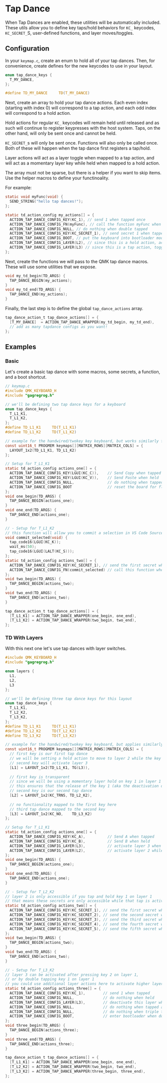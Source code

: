 # Tap Dance

When Tap Dances are enabled, these utilities will be automatically included. These utils allow you to define key taps/hold behaviors for `KC_` keycodes, `KC_SECRET_`S, user-defined functions, and layer moves/toggles.

## Configuration

In your `keymap.c`, create an enum to hold all of your tap dances. Then, for convenience, create defines for the new keycodes to use in your layout.

```c
enum tap_dance_keys {
  T_MY_DANCE,
};

#define TD_MY_DANCE     TD(T_MY_DANCE)
```

Next, create an array to hold your tap dance actions. Each even index (starting with index 0) will correspond to a tap action, and each odd index will correspond to a hold action. 

Hold actions for regular `KC_` keycodes will remain held until released and as such will continue to register keypresses with the host system. Taps, on the other hand, will only be sent once and cannot be held. 

`KC_SECRET_`s will only be sent once. Functions will also only be called once. Both of these will happen when the tap dance first registers a tap/hold.

Layer actions will act as a layer toggle when mapped to a tap action, and will act as a momentary layer key while held when mapped to a hold action.

The array must not be sparse, but there is a helper if you want to skip items. Use the helper macros to define your functinoality.

For example:

```c
static void myFunc(void) {
  SEND_STRING("hello tap dances!");
};

static td_action_config my_actions[] = {
  ACTION_TAP_DANCE_CONFIG_KEY(KC_1), // send 1 when tapped once
  ACTION_TAP_DANCE_CONFIG_FN(myFunc), // call the function myFunc when held
  ACTION_TAP_DANCE_CONFIG_NULL, // do nothing when double tapped
  ACTION_TAP_DANCE_CONFIG_KEY(KC_SECRET_1), // send secret 1 when tapped once and then held
  ACTION_TAP_DANCE_CONFIG_BOOT, // put the keyboard into bootloader mode so you can flash new code to it when tapped 3 times
  ACTION_TAP_DANCE_CONFIG_LAYER(L2), // since this is a hold action, activate layer L2 while key is held after 2 taps
  ACTION_TAP_DANCE_CONFIG_LAYER(L3) // since this is a tap action, toggle layer L3 on or off, depending on its current state
};
```

Next, create the functions we will pass to the QMK tap dance macros. These will use some utilities that we expose.

```c
void my_td_begin(TD_ARGS) {
  TAP_DANCE_BEGIN(my_actions);
}
void my_td_end(TD_ARGS) {
  TAP_DANCE_END(my_actions);
}
```

Finally, the last step is to define the global `tap_dance_actions` array.

```c
tap_dance_action_t tap_dance_actions[] = {
  [T_MY_DANCE]  = ACTION_TAP_DANCE_WRAPPER(my_td_begin, my_td_end),
  // add as many tapdance configs as you want!
};
```

## Examples

### Basic

Let's create a basic tap dance with some macros, some secrets, a function, and a boot shortcut.

```c
// keymap.c
#include QMK_KEYBOARD_H
#include "gagregrog.h"

// we'll be defining two tap dance keys for a keyboard
enum tap_dance_keys {
  T_L1_K1,
  T_L1_K2,
};
#define TD_L1_K1     TD(T_L1_K1)
#define TD_L1_K2     TD(T_L1_K2)

// example for the handwired/twokey key keyboard, but works similarly for other keyboards
const uint16_t PROGMEM keymaps[][MATRIX_ROWS][MATRIX_COLS] = {
  LAYOUT_1x2(TD_L1_K1, TD_L1_K2)
};

// Setup for T_L1_K1
static td_action_config actions_one[] = {
  ACTION_TAP_DANCE_CONFIG_KEY(LGUI(KC_C)),    // Send Copy when tapped
  ACTION_TAP_DANCE_CONFIG_KEY(LGUI(KC_V)),    // Send Paste when held
  ACTION_TAP_DANCE_CONFIG_NULL,               // do nothing when tapped twice
  ACTION_TAP_DANCE_CONFIG_BOOT                // reset the board for flashing when tapped then held
};
void one_begin(TD_ARGS) {
  TAP_DANCE_BEGIN(actions_one);
}
void one_end(TD_ARGS) {
  TAP_DANCE_END(actions_one);
}

// - Setup for T_L1_K2
// this function will allow you to commit a selection in VS Code Source Control
void commit_selected(void) {
  tap_code16(LGUI(KC_K));
  wait_ms(50);
  tap_code16(LGUI(LALT(KC_S)));
};
static td_action_config actions_two[] = {
  ACTION_TAP_DANCE_CONFIG_KEY(KC_SECRET_1), // send the first secret when tapped
  ACTION_TAP_DANCE_CONFIG_FN(commit_selected) // call this function when held
};
void two_begin(TD_ARGS) {
  TAP_DANCE_BEGIN(actions_two);
}
void two_end(TD_ARGS) {
  TAP_DANCE_END(actions_two);
}

tap_dance_action_t tap_dance_actions[] = {
  [T_L1_K1] = ACTION_TAP_DANCE_WRAPPER(one_begin, one_end),
  [T_L1_K2] = ACTION_TAP_DANCE_WRAPPER(two_begin, two_end),
};
```

### TD With Layers

With this next one let's use tap dances with layer switches.

```c
#include QMK_KEYBOARD_H
#include "gagregrog.h"

enum layers {
  L1,
  L2,
  L3
};

// we'll be defining three tap dance keys for this layout
enum tap_dance_keys {
  T_L1_K1,
  T_L2_K2,
  T_L3_K2,
};
#define TD_L1_K1     TD(T_L1_K1)
#define TD_L2_K2     TD(T_L2_K2)
#define TD_L3_K2     TD(T_L3_K2)

// example for the handwired/twokey key keyboard, but applies similarly for other keyboards
const uint16_t PROGMEM keymaps[][MATRIX_ROWS][MATRIX_COLS] = {
  // first key is our first tap dance
  // we will be setting a hold action to move to layer 2 while the key is held
  // second key will activate layer 3
  [L1] = LAYOUT_1x2(TD_L1_K1, TG(L3)),
  
  // first key is transparent
  // since we will be using a momentary layer hold on key 1 in layer 1 to activate layer 2, we must define key 1 as transparent in layer 2
  // this ensures that the release of the key 1 (aka the deactivation of the layer 2) can be properly processed by layer 1
  // second key is our second tap dance
  [L2] = LAYOUT_1x2(KC_TRNS, TD_L2_K2),
  
  // no functionality mapped to the first key here
  // third tap dance mapped to the second key
  [L3] = LAYOUT_1x2(KC_NO,    TD_L3_K2)
};

// Setup for T_L1_K1
static td_action_config actions_one[] = {
  ACTION_TAP_DANCE_CONFIG_KEY(KC_A),          // Send A when tapped
  ACTION_TAP_DANCE_CONFIG_KEY(KC_B),          // Send B when held
  ACTION_TAP_DANCE_CONFIG_LAYER(L3),          // activate layer 3 when tapped twice
  ACTION_TAP_DANCE_CONFIG_LAYER(L2),          // activate layer 2 while held when tapped and held
};
void one_begin(TD_ARGS) {
  TAP_DANCE_BEGIN(actions_one);
}
void one_end(TD_ARGS) {
  TAP_DANCE_END(actions_one);
}

// - Setup for T_L2_K2
// layer 2 is only accessible if you tap and hold key 1 on layer 1
// that means these secrets are only accessible while that tap is active -- nice!
static td_action_config actions_two[] = {
  ACTION_TAP_DANCE_CONFIG_KEY(KC_SECRET_1), // send the first secret when tapped
  ACTION_TAP_DANCE_CONFIG_KEY(KC_SECRET_2), // send the second secret when held
  ACTION_TAP_DANCE_CONFIG_KEY(KC_SECRET_3), // send the third secret when double tapped
  ACTION_TAP_DANCE_CONFIG_KEY(KC_SECRET_4), // send the fourth secret when tapped and then held
  ACTION_TAP_DANCE_CONFIG_KEY(KC_SECRET_5), // send the fifth secret when triple tapped
};
void two_begin(TD_ARGS) {
  TAP_DANCE_BEGIN(actions_two);
}
void two_end(TD_ARGS) {
  TAP_DANCE_END(actions_two);
}

// - Setup for T_L3_K2
// layer 3 can be activated after pressing key 2 on layer 1,
// or by double tapping key 1 on layer 1
// you could use additional layer actions here to activate higher layers
static td_action_config actions_three[] = {
  ACTION_TAP_DANCE_CONFIG_KEY(KC_1),        // send 1 when tapped
  ACTION_TAP_DANCE_CONFIG_NULL,             // do nothing when held
  ACTION_TAP_DANCE_CONFIG_LAYER(L3),        // deactivate this layer when double tapped
  ACTION_TAP_DANCE_CONFIG_NULL,             // do nothing when tapped and then held
  ACTION_TAP_DANCE_CONFIG_NULL,             // do nothing when triple tapped
  ACTION_TAP_DANCE_CONFIG_BOOT,             // enter bootloader when double tapped and held
};
void three_begin(TD_ARGS) {
  TAP_DANCE_BEGIN(actions_three);
}
void three_end(TD_ARGS) {
  TAP_DANCE_END(actions_three);
}

tap_dance_action_t tap_dance_actions[] = {
  [T_L1_K1] = ACTION_TAP_DANCE_WRAPPER(one_begin, one_end),
  [T_L2_K2] = ACTION_TAP_DANCE_WRAPPER(two_begin, two_end),
  [T_L3_K2] = ACTION_TAP_DANCE_WRAPPER(three_begin, three_end),
};
```

